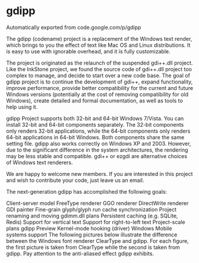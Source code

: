 # gdipp
Automatically exported from code.google.com/p/gdipp

The gdipp (codename) project is a replacement of the Windows text render, which brings to you the effect of text like Mac OS and Linux distributions. It is easy to use with ignorable overhead, and it is fully customizable.

The project is originated as the relaunch of the suspended gdi++.dll project. Like the InkStone project, we found the source code of gdi++.dll project too complex to manage, and decide to start over a new code base. The goal of gdipp project is to continue the development of gdi++, expand functionality, improve performance, provide better compatibility for the current and future Windows versions (potentially at the cost of removing compatibility for old Windows), create detailed and formal documentation, as well as tools to help using it.

gdipp Project supports both 32-bit and 64-bit Windows 7/Vista. You can install 32-bit and 64-bit components separately. The 32-bit components only renders 32-bit applications, while the 64-bit components only renders 64-bit applications in 64-bit Windows. Both components share the same setting file. gdipp also works correctly on Windows XP and 2003. However, due to the significant difference in the system architectures, the rendering may be less stable and compatible. gdi++ or ezgdi are alternative choices of Windows text renderers.

We are happy to welcome new members. If you are interested in this project and wish to contribute your code, just leave us an email.

The next-generation gdipp has accomplished the following goals:

Client-server model
FreeType renderer
GGO renderer
DirectWrite renderer
GDI painter
Fine-grain glyph/glyph run cache synchronization
Project renaming and moving
gdimm.dll plans
Persistent caching (e.g. SQLite, Redis)
Support for vertical text
Support for right-to-left text
Project-scale plans
gdipp Preview
Kernel-mode hooking (driver)
Windows Mobile systems support
The following pictures below illustrate the difference between the Windows font renderer ClearType and gdipp. For each figure, the first picture is taken from ClearType while the second is taken from gdipp. Pay attention to the anti-aliased effect gdipp exhibits.
 
